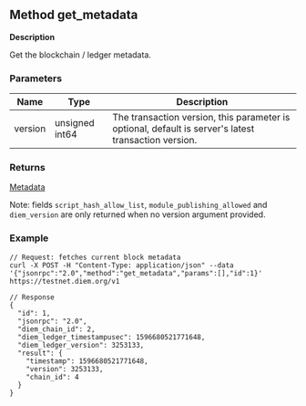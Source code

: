 ## Method get_metadata

**Description**

Get the blockchain / ledger metadata.

### Parameters

| Name    | Type           | Description                                                                                          |
|---------|----------------|------------------------------------------------------------------------------------------------------|
| version | unsigned int64 | The transaction version, this parameter is optional, default is server's latest transaction version. |


### Returns

[Metadata](type_metadata.md)

Note: fields `script_hash_allow_list`, `module_publishing_allowed` and `diem_version` are only returned when no version argument provided.

### Example

```
// Request: fetches current block metadata
curl -X POST -H "Content-Type: application/json" --data '{"jsonrpc":"2.0","method":"get_metadata","params":[],"id":1}' https://testnet.diem.org/v1

// Response
{
  "id": 1,
  "jsonrpc": "2.0",
  "diem_chain_id": 2,
  "diem_ledger_timestampusec": 1596680521771648,
  "diem_ledger_version": 3253133,
  "result": {
    "timestamp": 1596680521771648,
    "version": 3253133,
    "chain_id": 4
  }
}
```

